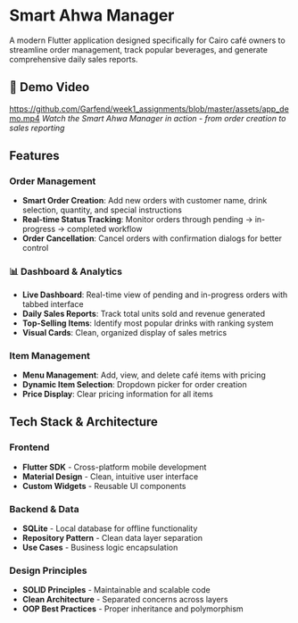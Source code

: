 # Smart Ahwa Manager

A modern Flutter application designed specifically for Cairo café owners to streamline order management, track popular beverages, and generate comprehensive daily sales reports.

## 🎥 Demo Video

https://github.com/Garfend/week1_assignments/blob/master/assets/app_demo.mp4
*Watch the Smart Ahwa Manager in action - from order creation to sales reporting*

## Features

### Order Management
- **Smart Order Creation**: Add new orders with customer name, drink selection, quantity, and special instructions
- **Real-time Status Tracking**: Monitor orders through pending → in-progress → completed workflow
- **Order Cancellation**: Cancel orders with confirmation dialogs for better control

### 📊 Dashboard & Analytics
- **Live Dashboard**: Real-time view of pending and in-progress orders with tabbed interface
- **Daily Sales Reports**: Track total units sold and revenue generated
- **Top-Selling Items**: Identify most popular drinks with ranking system
- **Visual Cards**: Clean, organized display of sales metrics

### Item Management
- **Menu Management**: Add, view, and delete café items with pricing
- **Dynamic Item Selection**: Dropdown picker for order creation
- **Price Display**: Clear pricing information for all items

## Tech Stack & Architecture

### **Frontend**
- **Flutter SDK** - Cross-platform mobile development
- **Material Design** - Clean, intuitive user interface
- **Custom Widgets** - Reusable UI components

### **Backend & Data**
- **SQLite** - Local database for offline functionality
- **Repository Pattern** - Clean data layer separation
- **Use Cases** - Business logic encapsulation

### **Design Principles**
- **SOLID Principles** - Maintainable and scalable code
- **Clean Architecture** - Separated concerns across layers
- **OOP Best Practices** - Proper inheritance and polymorphism
